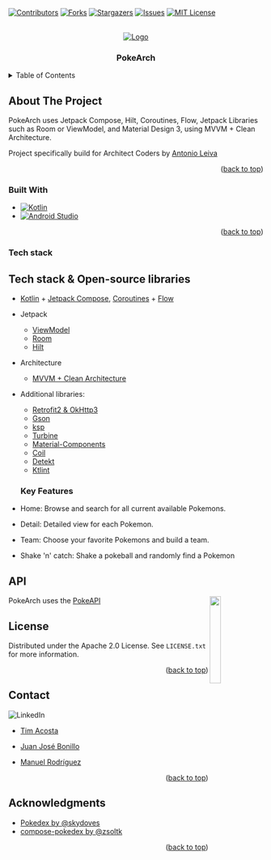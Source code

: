 <!-- Improved compatibility of back to top link: See: https://github.com/othneildrew/Best-README-Template/pull/73 -->
<a name="readme-top"></a>
<!--
*** Thanks for checking out the Best-README-Template. If you have a suggestion
*** that would make this better, please fork the repo and create a pull request
*** or simply open an issue with the tag "enhancement".
*** Don't forget to give the project a star!
*** Thanks again! Now go create something AMAZING! :D
-->


<!-- PROJECT SHIELDS -->
<!--
*** I'm using markdown "reference style" links for readability.
*** Reference links are enclosed in brackets [ ] instead of parentheses ( ).
*** See the bottom of this document for the declaration of the reference variables
*** for contributors-url, forks-url, etc. This is an optional, concise syntax you may use.
*** https://www.markdownguide.org/basic-syntax/#reference-style-links
-->
[![Contributors][contributors-shield]][contributors-url]
[![Forks][forks-shield]][forks-url]
[![Stargazers][stars-shield]][stars-url]
[![Issues][issues-shield]][issues-url]
[![MIT License][license-shield]][license-url]

<!-- PROJECT LOGO -->
<br />
<div align="center">
  <a href="https://github.com/timacostadev/PokeArch/">
    <img src="previews/github_logo.png" alt="Logo">
  </a>

<h3 align="center">PokeArch</h3>

</div>



<!-- TABLE OF CONTENTS -->
<details>
  <summary>Table of Contents</summary>
  <ol>
    <li>
      <a href="#about-the-project">About The Project</a>
      <ul>
        <li><a href="#built-with">Built With</a></li>
        <li><a href="#tech-stack">Tech Stack</a></li>
        <li><a href="#key-features">Key Features</a></li>
      </ul>
    <li><a href="#api">Api</a></li>
    <li><a href="#license">License</a></li>
    <li><a href="#contact">Contact</a></li>
    <li><a href="#acknowledgments">Acknowledgments</a></li>
  </ol>
</details>



<!-- ABOUT THE PROJECT -->
## About The Project

PokeArch uses Jetpack Compose, Hilt, Coroutines, Flow, Jetpack Libraries such as Room or ViewModel, and Material Design 3, using MVVM + Clean Architecture.

Project specifically build for Architect Coders by [Antonio Leiva](https://github.com/antoniolg)

<p align="right">(<a href="#readme-top">back to top</a>)</p>

### Built With

* [![Kotlin][Kotlin]][Kotlin-url]
* [![Android Studio][Android Studio]][Android-Studio-url]

<p align="right">(<a href="#readme-top">back to top</a>)</p>

### Tech stack

## Tech stack & Open-source libraries
- [Kotlin](https://kotlinlang.org/) + [Jetpack Compose](https://developer.android.com/jetpack/compose), [Coroutines](https://github.com/Kotlin/kotlinx.coroutines) + [Flow](https://kotlin.github.io/kotlinx.coroutines/kotlinx-coroutines-core/kotlinx.coroutines.flow/)
- Jetpack
  - [ViewModel](https://developer.android.com/topic/libraries/architecture/viewmodel)
  - [Room](https://developer.android.com/training/data-storage/room)
  - [Hilt](https://dagger.dev/hilt/)
- Architecture
  - [MVVM + Clean Architecture](https://developer.android.com/topic/architecture)
- Additional libraries:
  - [Retrofit2 & OkHttp3](https://github.com/square/retrofit)
  - [Gson](https://github.com/google/gson)
  - [ksp](https://github.com/google/ksp)
  - [Turbine](https://github.com/cashapp/turbine)
  - [Material-Components](https://github.com/material-components/material-components-android)
  - [Coil](https://github.com/coil-kt/coil)
  - [Detekt](https://github.com/detekt/detekt)
  - [Ktlint](https://github.com/pinterest/ktlint)

  ### Key Features
- Home: Browse and search for all current available Pokemons.
- Detail: Detailed view for each Pokemon.
- Team: Choose your favorite Pokemons and build a team.
- Shake 'n' catch: Shake a pokeball and randomly find a Pokemon

## API

<img src="https://user-images.githubusercontent.com/24237865/83422649-d1b1d980-a464-11ea-8c91-a24fdf89cd6b.png" align="right" width="21%"/>

PokeArch uses the [PokeAPI](https://pokeapi.co/) <br>

<!-- LICENSE -->
## License

Distributed under the Apache 2.0 License. See `LICENSE.txt` for more information.

<p align="right">(<a href="#readme-top">back to top</a>)</p>



<!-- CONTACT -->
## Contact

![LinkedIn][linkedin-shield]

- [Tim Acosta](https://www.linkedin.com/in/tim-acosta/)

- [Juan José Bonillo](https://www.linkedin.com/in/juan-jose-bonillo-espinosa/)

- [Manuel Rodríguez](https://www.linkedin.com/in/manueljrb/)

<p align="right">(<a href="#readme-top">back to top</a>)</p>


<!-- ACKNOWLEDGMENTS -->
## Acknowledgments

* [Pokedex by @skydoves](https://github.com/skydoves/Pokedex)
* [compose-pokedex by @zsoltk](https://github.com/zsoltk/compose-pokedex)

<p align="right">(<a href="#readme-top">back to top</a>)</p>


<!-- MARKDOWN LINKS & IMAGES -->
[Kotlin]: https://img.shields.io/badge/kotlin-%237F52FF.svg?style=for-the-badge&logo=kotlin&logoColor=white
[Kotlin-url]: https://kotlinlang.org
[Android Studio]: https://img.shields.io/badge/android%20studio-346ac1?style=for-the-badge&logo=android%20studio&logoColor=white
[Android-Studio-url]: https://developer.android.com/studio

[contributors-shield]: https://img.shields.io/github/contributors/timacosta/PokeArch.svg?style=for-the-badge
[contributors-url]: https://github.com/timacosta/PokeArch/graphs/contributors
[forks-shield]: https://img.shields.io/github/forks/timacosta/PokeArch.svg?style=for-the-badge
[forks-url]: https://github.com/timacosta/PokeArch/forks
[stars-shield]: https://img.shields.io/github/stars/timacosta/PokeArch.svg?style=for-the-badge
[stars-url]: https://github.com/timacosta/PokeArch/stargazers
[issues-shield]: https://img.shields.io/github/issues/timacosta/PokeArch.svg?style=for-the-badge
[issues-url]: https://github.com/timacosta/PokeArch/issues
[license-shield]: https://img.shields.io/github/license/timacosta/PokeArch.svg?style=for-the-badge
[license-url]: https://github.com/timacosta/PokeArch/blob/master/LICENSE.txt
[linkedin-shield]: https://img.shields.io/badge/-LinkedIn-black.svg?style=for-the-badge&logo=linkedin&colorB=555
[linkedin-url]: https://linkedin.com/in/linkedin_username
